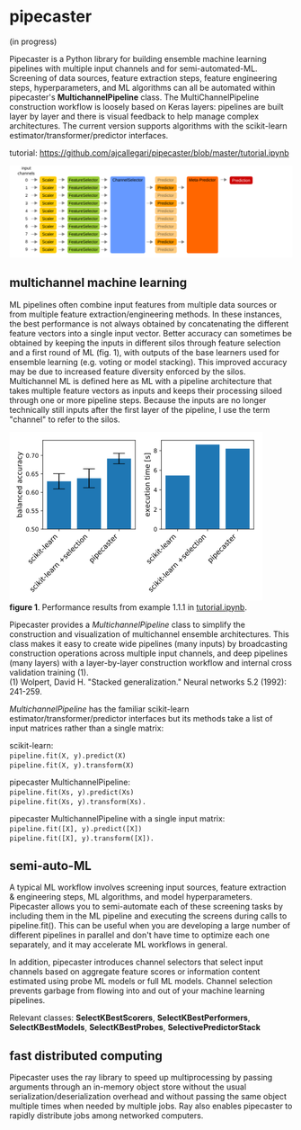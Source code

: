 # pipecaster
(in progress)

Pipecaster is a Python library for building ensemble machine learning pipelines with multiple input channels and for semi-automated-ML.  Screening of data sources, feature extraction steps, feature engineering steps, hyperparameters, and ML algorithms can all be automated within pipecaster's **MultichannelPipeline** class.  The MultiChannelPipeline construction workflow is loosely based on Keras layers: pipelines are built layer by layer and there is visual feedback to help manage complex architectures.  The current version supports algorithms with the scikit-learn estimator/transformer/predictor interfaces.

tutorial: https://github.com/ajcallegari/pipecaster/blob/master/tutorial.ipynb

![Use case 1](/images/tutorial_1.1.svg)

## multichannel machine learning

ML pipelines often combine input features from multiple data sources or from multiple feature extraction/engineering methods.  In these instances, the best performance is not always obtained by concatenating the different feature vectors into a single input vector.  Better accuracy can sometimes be obtained by keeping the inputs in different silos through feature selection and a first round of ML (fig. 1), with outputs of the base learners used for ensemble learning (e.g. voting or model stacking).  This improved accuracy may be due to increased feature diversity enforced by the silos.  Multichannel ML is defined here as ML with a pipeline architecture that takes multiple feature vectors as inputs and keeps their processing siloed through one or more pipeline steps.  Because the inputs are no longer technically still inputs after the first layer of the pipeline, I use the term "channel" to refer to the silos.

![figure 1.](/images/performance_comparison.png)  
**figure 1**. Performance results from example 1.1.1 in [tutorial.ipynb](https://github.com/ajcallegari/pipecaster/blob/master/tutorial.ipynb).  

Pipecaster provides a *MultichannelPipeline* class to simplify the construction and visualization of multichannel ensemble architectures.  This class makes it easy to create wide pipelines (many inputs) by broadcasting construction operations across multiple input channels, and deep pipelines (many layers) with a layer-by-layer construction workflow and internal cross validation training (1).  
(1) Wolpert, David H. "Stacked generalization." Neural networks 5.2 (1992): 241-259.

*MultichannelPipeline* has the familiar scikit-learn estimator/transformer/predictor interfaces but its methods take a list of input matrices rather than a single matrix:  

scikit-learn:  
`pipeline.fit(X, y).predict(X)`  
`pipeline.fit(X, y).transform(X)`  

pipecaster MultichannelPipeline:  
`pipeline.fit(Xs, y).predict(Xs)`  
`pipeline.fit(Xs, y).transform(Xs).`  

pipecaster MultichannelPipeline with a single input matrix:  
`pipeline.fit([X], y).predict([X])`  
`pipeline.fit([X], y).transform([X]).`  

## semi-auto-ML
A typical ML workflow involves screening input sources, feature extraction & engineering steps, ML algorithms, and model hyperparameters.  Pipecaster allows you to semi-automate each of these screening tasks by including them in the ML pipeline and executing the screens during calls to pipeline.fit().  This can be useful when you are developing a large number of different pipelines in parallel and don't have time to optimize each one separately, and it may accelerate ML workflows in general.  

In addition, pipecaster introduces channel selectors that select input channels based on aggregate feature scores or information content estimated using probe ML models or full ML models.  Channel selection prevents garbage from flowing into and out of your machine learning pipelines.

Relevant classes: **SelectKBestScorers**, **SelectKBestPerformers**, **SelectKBestModels**, **SelectKBestProbes**, **SelectivePredictorStack**

## fast distributed computing
Pipecaster uses the ray library to speed up multiprocessing by passing arguments through an in-memory object store without the usual serialization/deserialization overhead and without passing the same object multiple times when needed by multiple jobs.  Ray also enables pipecaster to rapidly distribute jobs among networked computers.
